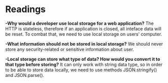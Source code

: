 # Readings

**-Why would a developer use local storage for a web application?**
The HTTP is stateless, therefore if an application is closed, all inteface data will be reset. To combat that, we need to use local storage on users' computer.  

**-What information should not be stored in local storage?**
We should never store any security-related or sensitive information about user. 

**-Local storage can store what type of data? How would you convert it to that type before storing?**
It can only work with string data type, so in order to be able to store data locally, we need to use methods JSON.stringify() and JSON.parse().


